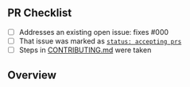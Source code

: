 <!-- 👋 Hi, thanks for sending a PR to octokit-from-auth! 💖.
Please fill out all fields below and make sure each item is true and [x] checked.
Otherwise we may not be able to review your PR. -->

## PR Checklist

- [ ] Addresses an existing open issue: fixes #000
- [ ] That issue was marked as [`status: accepting prs`](https://github.com/JoshuaKGoldberg/octokit-from-auth/issues?q=is%3Aopen+is%3Aissue+label%3A%22status%3A+accepting+prs%22)
- [ ] Steps in [CONTRIBUTING.md](https://github.com/JoshuaKGoldberg/octokit-from-auth/blob/main/.github/CONTRIBUTING.md) were taken

## Overview

<!-- Description of what is changed and how the code change does that. -->
